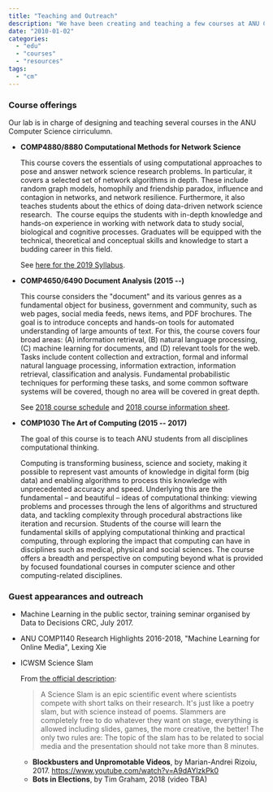 ```yaml
---
title: "Teaching and Outreach"
description: "We have been creating and teaching a few courses at ANU Computer Science. We also speak to the broader audience in a variety of occasions."
date: "2010-01-02"
categories:
  - "edu"
  - "courses"
  - "resources"
tags:
  - "cm"
---
```


<!--more-->

### Course offerings

Our lab is in charge of designing and teaching several courses in the ANU Computer Science cirriculumn.

* **COMP4880/8880 Computational Methods for Network Science**

    This course covers the essentials of using computational approaches to pose and answer network science research problems.
    In particular, it covers a selected set of network algorithms in depth. These include random graph models, homophily and friendship paradox, influence and contagion in networks, and network resilience. Furthermore, it also teaches students about the ethics of doing data-driven network science research. 
    The course equips the students with in-depth knowledge and hands-on experience in working with network data to study social, biological and cognitive processes. Graduates will be equipped with the technical, theoretical and conceptual skills and knowledge to start a budding career in this field.

    See [here for the 2019 Syllabus](http://bit.ly/netsci-schedule-2019).

* **COMP4650/6490 Document Analysis (2015 --)**

    This course considers the "document" and its various genres as a fundamental object for business, government and community, such as web pages, social media feeds, news items, and PDF brochures. The goal is to introduce concepts and hands-on tools for automated understanding of large amounts of text.  For this, the course covers four broad areas: (A) information retrieval, (B) natural language processing, (C) machine learning for documents, and (D) relevant tools for the web. Tasks include content collection and extraction, formal and informal natural language processing, information extraction, information retrieval, classification and analysis. Fundamental probabilistic techniques for performing these tasks, and some common software systems will be covered, though no area will be covered in great depth.

    See [2018 course schedule](https://docs.google.com/spreadsheets/d/1SBTNjjYW-iOoiCrcUu5FQdQts865N3lEk-irN9izl9Y/edit?usp=sharing) and [2018 course information sheet](https://docs.google.com/document/d/10ASsG6656A8f9YaoT8wKI9J3Msrz1fGXi0OHuHhcETM/edit?usp=sharing).

* **COMP1030 The Art of Computing (2015 -- 2017)**

    The goal of this course is to teach ANU students from all disciplines computational thinking.

    Computing is transforming business, science and society, making it possible to represent vast amounts of knowledge in digital form (big data) and enabling algorithms to process this knowledge with unprecedented accuracy and speed.
    Underlying this are the fundamental – and beautiful – ideas of computational thinking: viewing problems and processes through the lens of algorithms and structured data, and tackling complexity through procedural abstractions like iteration and recursion. Students of the course will learn the fundamental skills of applying computational thinking and practical computing, through exploring the impact that computing can have in disciplines such as medical, physical and social sciences. The course offers a breadth and perspective on computing beyond what is provided by focused foundational courses in computer science and other computing-related disciplines.



### Guest appearances and outreach

* Machine Learning in the public sector, training seminar organised by Data to Decisions CRC, July 2017.

* ANU COMP1140 Research Highlights 2016-2018, "Machine Learning for Online Media", Lexing Xie

* ICWSM Science Slam

    From [the official description](https://www.icwsm.org/2018/program/workshop/#w16):

    > A Science Slam is an epic scientific event where scientists compete with short talks on their research. It's just like a poetry slam, but with science instead of poems. Slammers are completely free to do whatever they want on stage, everything is allowed including slides, games, the more creative, the better! The only two rules are: The topic of the slam has to be related to social media and the presentation should not take more than 8 minutes.

    * **Blockbusters and Unpromotable Videos**, by Marian-Andrei Rizoiu, 2017. https://www.youtube.com/watch?v=A9dAYlzkPk0
    * **Bots in Elections**, by Tim Graham, 2018 (video TBA)
